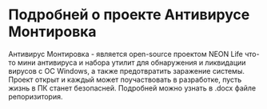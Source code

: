 # Подробней о проекте Антивирусе Монтировка
Антивирус Монтировка - является open-source проектом NEON Life что-то мини антивируса и набора утилит для обнаружения и ликвидации вирусов с ОС Windows, а также предотвратить заражение системы. Проект открыт и каждый может поучаствовать в разработке, пусть жизнь в ПК станет безопасней.
Подробней можно узнать в .docx файле репоризитория.
